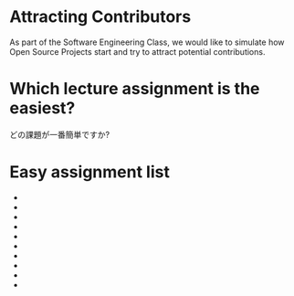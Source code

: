 # Attracting Contributors
As part of the Software Engineering Class, we would like to simulate how Open Source Projects start and try to attract potential contributions.

# Which lecture assignment is the easiest?
どの課題が一番簡単ですか?

# Easy assignment list
- 
- 
- 
- 
- 
- 
- 
- 
- 
- 